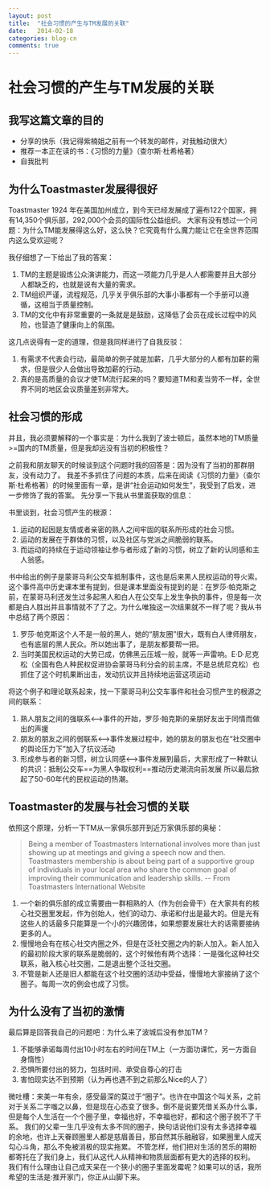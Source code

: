 ```yaml
---
layout: post
title:  "社会习惯的产生与TM发展的关联"
date:   2014-02-18
categories: blog-cn
comments: true
---
```


# 社会习惯的产生与TM发展的关联

## 我写这篇文章的目的
- 分享的快乐（我记得紫楠姐之前有一个转发的邮件，对我触动很大）
- 推荐一本正在读的书：《习惯的力量》（查尔斯·杜希格著）
- 自我批判

## 为什么Toastmaster发展得很好

Toastmaster 1924 年在美国加州成立，到今天已经发展成了遍布122个国家，拥有14,350个俱乐部，292,000个会员的国际性公益组织。
大家有没有想过一个问题：为什么TM能发展得这么好，这么快？它究竟有什么魔力能让它在全世界范围内这么受欢迎呢？
 
我仔细想了一下给出了我的答案：

1. TM的主题是锻炼公众演讲能力，而这一项能力几乎是人人都需要并且大部分人都缺乏的，也就是说有大量的需求。
2. TM组织严谨，流程规范，几乎关乎俱乐部的大事小事都有一个手册可以遵循，这相当于质量控制。
3. TM的文化中有非常重要的一条就是是鼓励，这降低了会员在成长过程中的风险，也营造了健康向上的氛围。
 
这几点说得有一定的道理，但是我同样进行了自我反驳：

1. 有需求不代表会行动，最简单的例子就是加薪，几乎大部分的人都有加薪的需求，但是很少人会做出导致加薪的行动。
2. 真的是高质量的会议才使TM流行起来的吗？要知道TM和麦当劳不一样，全世界不同的地区会议质量差别非常大。
 
## 社会习惯的形成
 
并且，我必须要解释的一个事实是：为什么我到了波士顿后，虽然本地的TM质量>=国内的TM质量，但是我却远没有当初的积极性？
 
之前我和朋友聊天的时候谈到这个问题时我的回答是：因为没有了当初的那群朋友，没有动力了。
我差不多抓住了问题的本质，后来在阅读《习惯的力量》（查尔斯·杜希格著）的时候里面有一章，是讲“社会运动如何发生”，我受到了启发，进一步修饰了我的答案。
先分享一下我从书里面获取的信息：
 
书里谈到，社会习惯产生的根源：
 
1. 运动的起因是友情或者亲密的熟人之间牢固的联系所形成的社会习惯。
2. 运动的发展在于群体的习惯，以及社区与党派之间脆弱的联系。
3. 而运动的持续在于运动领袖让参与者形成了新的习惯，树立了新的认同感和主人翁感。
 
书中给出的例子是蒙哥马利公交车抵制事件，这也是后来黑人民权运动的导火索。这个事件高中历史课本里有提到，但是课本里面没有提到的是：在罗莎·帕克斯之前，在蒙哥马利还发生过多起黑人和白人在公交车上发生争执的事件，但是每一次都是白人胜出并且事情就不了了之。为什么唯独这一次结果就不一样了呢？我从书中总结了两个原因：

1. 罗莎·帕克斯这个人不是一般的黑人，她的“朋友圈”很大，既有白人律师朋友，也有底层的黑人民众。所以她出事了，是朋友都要帮一把。
2. 当时美国民权运动的大势已成，仿佛黑云压城一般，就等一声雷响。E·D·尼克松（全国有色人种民权促进协会蒙哥马利分会的前主席，不是总统尼克松）也抓住了这个时机果断出击，发动抗议并且持续地运营这项运动
 
将这个例子和理论联系起来，找一下蒙哥马利公交车事件和社会习惯产生的根源之间的联系：

1. 熟人朋友之间的强联系<——>事件的开始，罗莎·帕克斯的亲朋好友出于同情而做出的声援
2. 朋友的朋友之间的弱联系<——>事件发展过程中，她的朋友的朋友也在“社交圈中的舆论压力下”加入了抗议活动
3. 形成参与者的新习惯，树立认同感<——>事件发展到最后，大家形成了一种默认的共识：抵制公交车==为黑人争取权利==推动历史潮流向前发展
所以最后掀起了50-60年代的民权运动的热潮。
 
 ## Toastmaster的发展与社会习惯的关联
 
依照这个原理，分析一下TM从一家俱乐部开到近万家俱乐部的奥秘：
 
> Being a member of Toastmasters International involves more than just showing up at meetings and giving a speech now and then.
  Toastmasters membership is about being part of a supportive group of individuals in your local area who share the common goal of improving their communication and leadership skills.
  -- From Toastmasters International Website
 
1. 一个新的俱乐部的成立需要由一群相熟的人（作为创会骨干）在大家共有的核心社交圈里发起，作为创始人，他们的动力、承诺和付出是最大的。但是光有这些人的话最多只能算是一个小的兴趣团体，如果想要发展壮大的话需要接纳更多的人。
2. 慢慢地会有在核心社交内圈之外，但是在泛社交圈之内的新人加入。新人加入的最初阶段大家的联系是脆弱的，这个时候他有两个选择：一是强化这种社交联系，融入核心社交圈，二是退出整个泛社交圈。
3. 不管是新人还是旧人都能在这个社交圈的活动中受益，慢慢地大家接纳了这个圈子。每周一次的例会也成了习惯。

## 为什么没有了当初的激情
 
最后算是回答我自己的问题吧：为什么来了波城后没有参加TM？

1. 不能够承诺每周付出10小时左右的时间在TM上（一方面功课忙，另一方面自身惰性）
2. 恐惧所要付出的努力，包括时间、承受自尊心的打击
3. 害怕现实达不到预期（认为再也遇不到之前那么Nice的人了）

微吐槽：来美一年有余，感受最深的莫过于“圈子”。也许在中国这个叫关系，之前对于关系二字嗤之以鼻，但是现在心态变了很多。倒不是说要凭借关系办什么事，但是每个人生活在一个个圈子里，幸福也好，不幸福也好，都和这个圈子脱不了干系。
我们的父辈一生几乎没有太多不同的圈子，换句话说他们没有太多选择幸福的余地，也许上天眷顾圈里人都是慈眉善目，那自然其乐融融容，如果圈里人成天勾心斗角，那么不免被消极的现实拖累。
不管怎样，他们把对生活的苦乐的期盼都寄托在了我们身上，我们从这代人从精神和物质层面都有更大的选择的权利。
我们有什么理由让自己成天呆在一个狭小的圈子里面发霉呢？如果可以的话，我所希望的生活是:推开家门，你正从山脚下来。
